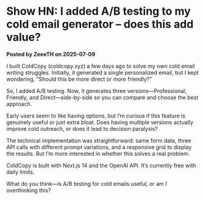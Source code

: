 # Show HN: I added A/B testing to my cold email generator – does this add value?

**Posted by ZeeeTH on 2025-07-09**

I built ColdCopy (coldcopy.xyz) a few days ago to solve my own cold email writing struggles. Initially, it generated a single personalized email, but I kept wondering, "Should this be more direct or more friendly?"

So, I added A/B testing. Now, it generates three versions—Professional, Friendly, and Direct—side-by-side so you can compare and choose the best approach.

Early users seem to like having options, but I’m curious if this feature is genuinely useful or just extra bloat. Does having multiple versions actually improve cold outreach, or does it lead to decision paralysis?

The technical implementation was straightforward: same form data, three API calls with different prompt variations, and a responsive grid to display the results. But I’m more interested in whether this solves a real problem.

ColdCopy is built with Next.js 14 and the OpenAI API. It’s currently free with daily limits.

What do you think—is A/B testing for cold emails useful, or am I overthinking this?